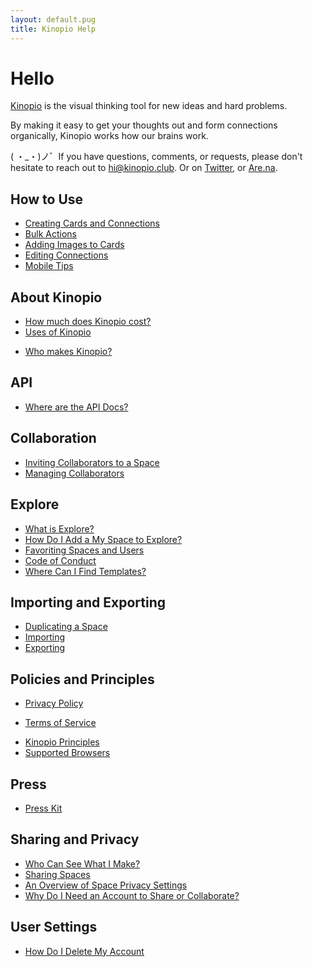 ```yaml
---
layout: default.pug
title: Kinopio Help
---
```

# Hello

[Kinopio](https://kinopio.club) is the visual thinking tool for new ideas and hard problems.

By making it easy to get your thoughts out and form connections organically, Kinopio works how our brains work.

( ・_・)ノ゛If you have questions, comments, or requests, please don't hesitate to reach out to [hi@kinopio.club](mailto:hi@kinopio.club). Or on [Twitter](https://twitter.com/KinopioClub), or [Are.na](https://www.are.na/kinopio).


## How to Use

- [Creating Cards and Connections]()
- [Bulk Actions]()
- [Adding Images to Cards]()
- [Editing Connections]()
- [Mobile Tips]()

## About Kinopio

- [How much does Kinopio cost?]()
- [Uses of Kinopio]()
<!-- ^ brainstorming etc, see miro , mural https://www.notion.so/kinopio/Sortof-competitors-606f3dc0589642c7a2bb6e9b7c100181 -->
- [Who makes Kinopio?]()

## API

- [Where are the API Docs?]()

## Collaboration

- [Inviting Collaborators to a Space]()
- [Managing Collaborators]()

## Explore

- [What is Explore?]()
- [How Do I Add a My Space to Explore?]()
- [Favoriting Spaces and Users]()
- [Code of Conduct]()
- [Where Can I Find Templates?]()

## Importing and Exporting

- [Duplicating a Space]()
- [Importing]()
- [Exporting]()

## Policies and Principles

- [Privacy Policy]()
<!-- https://www.quirk.fyi/about/
https://www.notion.so/Cocoon-Privacy-Policy-d0749575c4c946c0b0dc246882738e77
overcast -->
- [Terms of Service]()
<!-- overcast -->
- [Kinopio Principles]()
- [Supported Browsers]()

## Press

- [Press Kit]()
<!-- http://ashorthike.com/press/
ALL Knitwear is a slow-growing collection of heirloom sweaters
 -->

## Sharing and Privacy

- [Who Can See What I Make?]()
- [Sharing Spaces]()
- [An Overview of Space Privacy Settings]()
- [Why Do I Need an Account to Share or Collaborate?]()

## User Settings

- [How Do I Delete My Account]()
